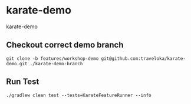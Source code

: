 # karate-demo
karate-demo

## Checkout correct demo branch
```
git clone -b features/workshop-demo git@github.com:traveloka/karate-demo.git ./karate-demo-branch
```

## Run Test
```
./gradlew clean test --tests=KarateFeatureRunner --info
```
